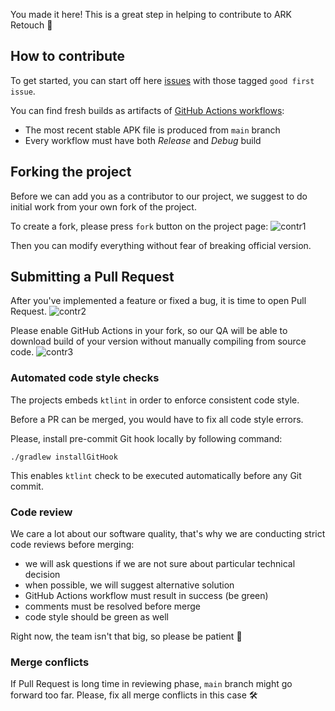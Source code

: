 You made it here! This is a great step in helping to contribute to ARK Retouch 🎈

## How to contribute
To get started, you can start off here [issues](https://github.com/ARK-Builders/ARK-Retouch/issues) with those tagged `good first issue`.

You can find fresh builds as artifacts of [GitHub Actions workflows](https://github.com/ARK-Builders/ARK-Retouch/actions):
* The most recent stable APK file is produced from `main` branch
* Every workflow must have both _Release_ and _Debug_ build

## Forking the project

Before we can add you as a contributor to our project, we suggest to do initial work from your own fork of the project.

To create a fork, please press `fork` button on the project page:
![contr1](https://user-images.githubusercontent.com/581023/162485594-27755479-8509-4d4b-8983-54980d899c50.png)

Then you can modify everything without fear of breaking official version.

## Submitting a Pull Request

After you've implemented a feature or fixed a bug, it is time to open Pull Request.
![contr2](https://user-images.githubusercontent.com/581023/162485618-d8d447b9-591f-41c8-ab3d-1ceb61090ca3.png)

Please enable GitHub Actions in your fork, so our QA will be able to download build of your version without manually compiling from source code.
![contr3](https://user-images.githubusercontent.com/581023/162485639-3d35b8fe-6808-4983-a480-41b65a1ce9b2.png)

### Automated code style checks

The projects embeds `ktlint` in order to enforce consistent code style.

Before a PR can be merged, you would have to fix all code style errors.

Please, install pre-commit Git hook locally by following command:

```
./gradlew installGitHook
```

This enables `ktlint` check to be executed automatically before any Git commit. 

### Code review

We care a lot about our software quality, that's why we are conducting strict code reviews before merging:
* we will ask questions if we are not sure about particular technical decision
* when possible, we will suggest alternative solution
* GitHub Actions workflow must result in success (be green)
* comments must be resolved before merge
* code style should be green as well

Right now, the team isn't that big, so please be patient 🙂

### Merge conflicts

If Pull Request is long time in reviewing phase, `main` branch might go forward too far.
Please, fix all merge conflicts in this case 🛠
